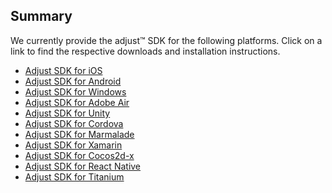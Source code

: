 ## Summary

We currently provide the adjust™ SDK for the following platforms. Click on a link to find the respective downloads and installation instructions.

* [Adjust SDK for iOS][ios]
* [Adjust SDK for Android][android]
* [Adjust SDK for Windows][windows]
* [Adjust SDK for Adobe Air][air]
* [Adjust SDK for Unity][unity]
* [Adjust SDK for Cordova][cordova]
* [Adjust SDK for Marmalade][marmalade]
* [Adjust SDK for Xamarin][xamarin]
* [Adjust SDK for Cocos2d-x][cocos2dx]
* [Adjust SDK for React Native][react]
* [Adjust SDK for Titanium][titanium]

[ios]: https://github.com/adjust/ios_sdk
[android]: https://github.com/adjust/android_sdk
[windows]: https://github.com/adjust/windows_sdk
[unity]: https://github.com/adjust/unity_sdk
[air]: https://github.com/adjust/adobe_air_sdk
[cordova]: https://github.com/adjust/cordova_sdk
[marmalade]: https://github.com/adjust/marmalade_sdk
[xamarin]: https://github.com/adjust/xamarin_sdk
[cocos2dx]: https://github.com/adjust/cocos2dx_sdk
[react]: https://github.com/adjust/react_native_sdk
[titanium]: https://github.com/adjust/titanium_sdk
